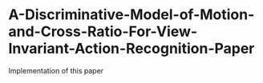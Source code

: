# A-Discriminative-Model-of-Motion-and-Cross-Ratio-For-View-Invariant-Action-Recognition-Paper
Implementation of this paper
